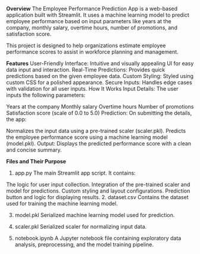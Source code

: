 **Overview**
The Employee Performance Prediction App is a web-based application built with Streamlit. It uses a machine learning model to predict employee performance based on input parameters like years at the company, monthly salary, overtime hours, number of promotions, and satisfaction score.

This project is designed to help organizations estimate employee performance scores to assist in workforce planning and management.

**Features**
User-Friendly Interface: Intuitive and visually appealing UI for easy data input and interaction.
Real-Time Predictions: Provides quick predictions based on the given employee data.
Custom Styling: Styled using custom CSS for a polished appearance.
Secure Inputs: Handles edge cases with validation for all user inputs.
How It Works
Input Details: The user inputs the following parameters:

Years at the company
Monthly salary
Overtime hours
Number of promotions
Satisfaction score (scale of 0.0 to 5.0)
Prediction: On submitting the details, the app:

Normalizes the input data using a pre-trained scaler (scaler.pkl).
Predicts the employee performance score using a machine learning model (model.pkl).
Output: Displays the predicted performance score with a clean and concise summary.

**Files and Their Purpose**
1. app.py
The main Streamlit app script. It contains:

The logic for user input collection.
Integration of the pre-trained scaler and model for predictions.
Custom styling and layout configurations.
Prediction button and logic for displaying results.
2. dataset.csv
Contains the dataset used for training the machine learning model.

3. model.pkl
Serialized machine learning model used for prediction.

4. scaler.pkl
Serialized scaler for normalizing input data.

5. notebook.ipynb
A Jupyter notebook file containing exploratory data analysis, preprocessing, and the model training pipeline.

